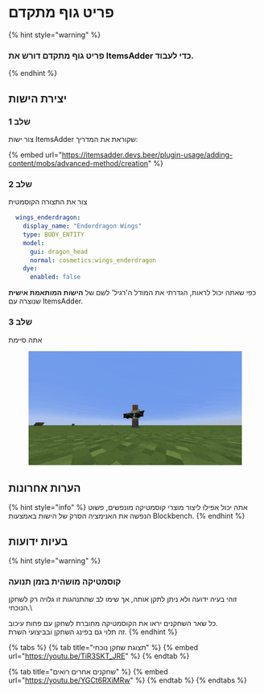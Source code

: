 # פריט גוף מתקדם

{% hint style="warning" %}
### פריט גוף מתקדם דורש את ItemsAdder כדי לעבוד.
{% endhint %}

## יצירת הישות

### שלב 1

צור ישות ItemsAdder שקוראת את המדריך:

{% embed url="https://itemsadder.devs.beer/plugin-usage/adding-content/mobs/advanced-method/creation" %}

### שלב 2

צור את התצורה הקוסמטית

```yaml
  wings_enderdragon:
    display_name: "Enderdragon Wings"
    type: BODY_ENTITY
    model:
      gui: dragon_head
      normal: cosmetics:wings_enderdragon
    dye:
      enabled: false
```

כפי שאתה יכול לראות, הגדרתי את המודל ה'רגיל' לשם של **הישות המותאמת אישית** שנוצרה עם ItemsAdder.

### שלב 3

אתה סיימת

<figure><img src="../../.gitbook/assets/ezgif-4-5e5291072e.gif" alt=""><figcaption></figcaption></figure>

## הערות אחרונות

{% hint style="info" %}
אתה יכול אפילו ליצור מוצרי קוסמטיקה מונפשים, פשוט הנפשה את האנימציה הסרק של הישות באמצעות Blockbench.
{% endhint %}

## בעיות ידועות

{% hint style="warning" %}
### קוסמטיקה מושהית בזמן תנועה
זוהי בעיה ידועה ולא ניתן לתקן אותה, אך שימו לב שהתנהגות זו גלויה רק לשחקן הנוכחי.\


כל שאר השחקנים יראו את הקוסמטיקה מחוברת לשחקן עם פחות עיכוב.\
זה תלוי גם בפינג השחקן ובביצועי השרת.
{% endhint %}

{% tabs %}
{% tab title="תצוגת שחקן נוכחי" %}
{% embed url="https://youtu.be/TiR3SKT_JRE" %}
{% endtab %}

{% tab title="שחקנים אחרים רואים" %}
{% embed url="https://youtu.be/YGCt6RXiMRw" %}
{% endtab %}
{% endtabs %}
